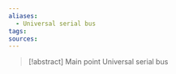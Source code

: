 ```yaml
---
aliases:
  - Universal serial bus
tags: 
sources:
---
```

> [!abstract] Main point
> Universal serial bus



